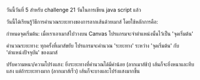วันนี้วันที่ 5 สำหรับ challenge 21 วันในการเขียน java script แล้ว 

วันนี้ได้เรียนรู้วิธีการคำนวณระยะทางของการลากเส้นด้วยเมาส์ โดยใช้หลักการคือ:

กำหนดจุดเริ่มต้น: เมื่อเราเอาเมาส์ไปวางบน Canvas โปรแกรมจะจำตำแหน่งนั้นไว้เป็น 'จุดเริ่มต้น'

คำนวณระยะทาง: ทุกครั้งที่เมาส์ขยับ โปรแกรมจะคำนวณ 'ระยะทาง' ระหว่าง 'จุดเริ่มต้น' กับ 'ตำแหน่งปัจจุบัน' ของเมาส์

ปรับความหนา/ความโปร่งแสง: ยิ่งระยะทางที่คำนวณได้มีค่าน้อย (ลากเมาส์ช้า) เส้นก็จะยิ่งหนาและทึบแสง แต่ถ้าระยะทางมาก (ลากเมาส์เร็ว) เส้นก็จะบางและโปร่งแสงมากขึ้น
